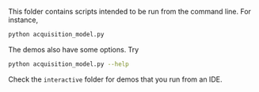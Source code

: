 This folder contains scripts intended to be run from the command line.
For instance,
```bash
python acquisition_model.py 
```
The demos also have some options. Try
```bash
python acquisition_model.py --help
```

Check the `interactive` folder for demos that you run from an IDE.
